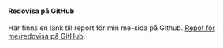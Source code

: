 #### Redovisa på GitHub

Här finns en länk till report för min me-sida på Github. [Repot för me/redovisa på GitHub](https://github.com/jofen89/designv2).

